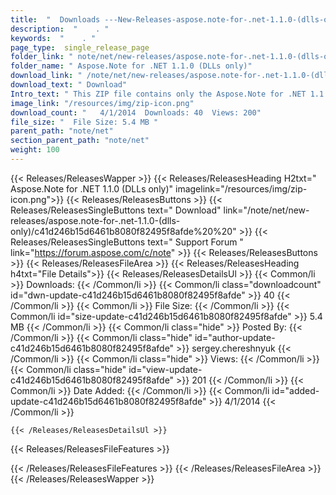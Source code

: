 ```yaml
---
title:  "  Downloads ---New-Releases-aspose.note-for-.net-1.1.0-(dlls-only) . " 
description:  "    . " 
keywords:  "    . " 
page_type:  single_release_page
folder_link: " note/net/new-releases/aspose.note-for-.net-1.1.0-(dlls-only)/"
folder_name: " Aspose.Note for .NET 1.1.0 (DLLs only)"
download_link: " /note/net/new-releases/aspose.note-for-.net-1.1.0-(dlls-only)/c41d246b15d6461b8080f82495f8afde"
download_text: " Download"
Intro_text: " This ZIP file contains only the Aspose.Note for .NET 1.1.0 assemblies. The assem..."
image_link: "/resources/img/zip-icon.png"
download_count: "   4/1/2014  Downloads: 40  Views: 200"
file_size: "  File Size: 5.4 MB "
parent_path: "note/net"
section_parent_path: "note/net"
weight: 100 
---
```


{{< Releases/ReleasesWapper >}}
  {{< Releases/ReleasesHeading H2txt=" Aspose.Note for .NET 1.1.0 (DLLs only)" imagelink="/resources/img/zip-icon.png">}}
  {{< Releases/ReleasesButtons >}}
    {{< Releases/ReleasesSingleButtons text=" Download" link="/note/net/new-releases/aspose.note-for-.net-1.1.0-(dlls-only)/c41d246b15d6461b8080f82495f8afde%20%20" >}}
    {{< Releases/ReleasesSingleButtons text=" Support Forum " link="https://forum.aspose.com/c/note" >}}
  {{< Releases/ReleasesButtons >}}
  {{< Releases/ReleasesFileArea >}}
    {{< Releases/ReleasesHeading h4txt="File Details">}}
    {{< Releases/ReleasesDetailsUl >}}
            {{< Common/li  >}} Downloads: {{< /Common/li >}} 
      {{< Common/li class="downloadcount" id="dwn-update-c41d246b15d6461b8080f82495f8afde" >}} 40 {{< /Common/li >}} 
      {{< Common/li  >}} File Size: {{< /Common/li >}} 
      {{< Common/li id="size-update-c41d246b15d6461b8080f82495f8afde" >}} 5.4 MB {{< /Common/li >}} 
      {{< Common/li  class="hide" >}} Posted By: {{< /Common/li >}} 
      {{< Common/li class="hide" id="author-update-c41d246b15d6461b8080f82495f8afde" >}} sergey.chereshnyuk {{< /Common/li >}} 
      {{< Common/li class="hide"  >}} Views: {{< /Common/li >}} 
      {{< Common/li class="hide" id="view-update-c41d246b15d6461b8080f82495f8afde" >}} 201 {{< /Common/li >}} 
      {{< Common/li  >}} Date Added: {{< /Common/li >}} 
      {{< Common/li id="added-update-c41d246b15d6461b8080f82495f8afde" >}} 4/1/2014 {{< /Common/li >}} 

    {{< /Releases/ReleasesDetailsUl >}}

  {{< Releases/ReleasesFileFeatures >}}
      
  {{< /Releases/ReleasesFileFeatures >}}
 {{< /Releases/ReleasesFileArea >}}
{{< /Releases/ReleasesWapper >}}


